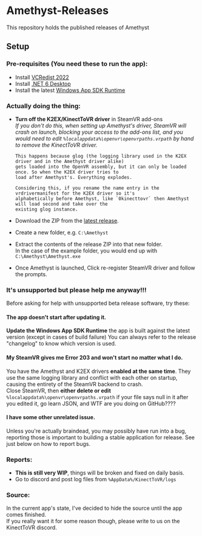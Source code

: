 # Amethyst-Releases
This repository holds the published releases of Amethyst

## Setup
### Pre-requisites (You need these to run the app):
- Install [VCRedist 2022](https://aka.ms/vs/17/release/vc_redist.x64.exe)
- Install [.NET 6 Desktop](https://dotnet.microsoft.com/en-us/download/dotnet/thank-you/runtime-desktop-6.0.4-windows-x64-installer)
- Install the latest [Windows App SDK Runtime](https://docs.microsoft.com/en-us/windows/apps/windows-app-sdk/downloads)

### Actually doing the thing:
- **Turn off the K2EX/KinectToVR driver** in SteamVR add-ons  
  *If you don't do this, when setting up Amethyst's driver, SteamVR will crash on launch, blocking your access to the add-ons list, and you would need to edit `%localappdata%\openvr\openvrpaths.vrpath` by hand to remove the KinectToVR driver.*  
    
  ```
  This happens because glog (the logging library used in the K2EX driver and in the Amethyst driver alike)
  gets loaded into the OpenVR assembly, but it can only be loaded once. So when the K2EX driver tries to
  load after Amethyst's. Everything explodes.
  
  Considering this, if you rename the name entry in the vrdrivermanifest for the K2EX driver so it's
  alphabetically before Amethyst, like `0kinecttovr` then Amethyst will load second and take over the
  existing glog instance.
  ```
 - Download the ZIP from the [latest release](https://github.com/KinectToVR/Amethyst-Releases/releases/latest).
 - Create a new folder, e.g. `C:\Amethyst`
 - Extract the contents of the release ZIP into that new folder.  
   In the case of the example folder, you would end up with `C:\Amethyst\Amethyst.exe`
 - Once Amethyst is launched, Click re-register SteamVR driver and follow the prompts.
 
### It's unsupported but please help me anyway!!!
Before asking for help with unsupported beta release software, try these:  
#### The app doesn't start after updating it.
**Update the Windows App SDK Runtime** the app is built against the latest version (except in cases of build failure) You can always refer to the release "changelog" to know which version is used.

#### My SteamVR gives me Error 203 and won't start no matter what I do.
You have the Amethyst and K2EX drivers **enabled at the same time**. They use the same logging library and conflict with each other on startup, causing the entirety of the SteamVR backend to crash.  
Close SteamVR, then **either delete or edit** `%localappdata%\openvr\openvrpaths.vrpath` if your file says null in it after you edited it, go learn JSON, and WTF are you doing on GitHub????

#### I have some other unrelated issue.
Unless you're actually braindead, you may possibly have run into a bug, reporting those is important to building a stable application for release. See just below on how to report bugs.

### Reports: 
- __This is still very WIP__, things will be broken and fixed on daily basis.
- Go to discord and post log files from ```%AppData%/KinectToVR/logs```

### Source:
In the current app's state, I've decided to hide the source until the app comes finished.<br>
If you really want it for some reason though, please write to us on the KinectToVR discord.
